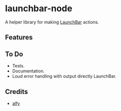 # launchbar-node

A helper library for making [LaunchBar](https://www.obdev.at/products/launchbar/index.html) actions.

## Features

## To Do

* Tests.
* Documentation.
* Loud error handling with output directly LaunchBar.

## Credits

* [alfy](https://github.com/sindresorhus/alfy/)
